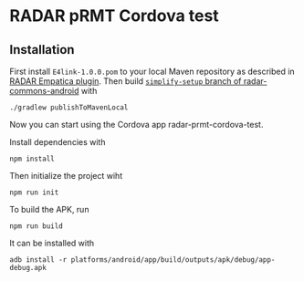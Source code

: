 # RADAR pRMT Cordova test

## Installation

First install `E4link-1.0.0.pom` to your local Maven repository as described in [RADAR Empatica plugin](https://github.com/RADAR-base/radar-commons-android/blob/simplify-setup/plugins/radar-android-empatica/README.md). Then build [`simplify-setup` branch of radar-commons-android](https://github.com/RADAR-base/radar-commons-android/tree/simplify-setup) with
```
./gradlew publishToMavenLocal
```
Now you can start using the Cordova app radar-prmt-cordova-test.

Install dependencies with
```
npm install
```

Then initialize the project wiht

```
npm run init
```

To build the APK, run

```
npm run build
```

It can be installed with

```
adb install -r platforms/android/app/build/outputs/apk/debug/app-debug.apk
```

